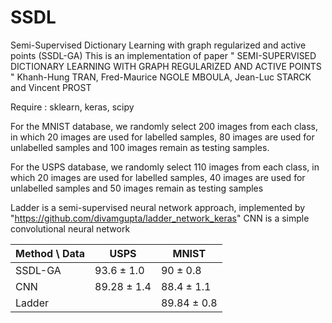 # SSDL
Semi-Supervised Dictionary Learning with graph regularized and active points (SSDL-GA)
This is an implementation of paper " SEMI-SUPERVISED DICTIONARY LEARNING WITH GRAPH REGULARIZED AND ACTIVE POINTS " Khanh-Hung TRAN, Fred-Maurice NGOLE MBOULA, Jean-Luc STARCK and Vincent PROST

Require : sklearn, keras, scipy


For the MNIST database, we randomly select 200 images from each class, in which 20 images are used for labelled samples, 80 images are used for unlabelled samples and 100 images remain as testing samples.

For the USPS database, we randomly select 110 images from each class, in which 20 images are used for labelled samples, 40 images are used for unlabelled samples and 50 images remain as testing samples

Ladder is a semi-supervised neural network approach, implemented by "https://github.com/divamgupta/ladder_network_keras"
CNN is a simple convolutional neural network


| Method \ Data |   USPS       |      MNIST   |
| ------------- | ------------- | -------------|
| SSDL-GA       | 93.6 ± 1.0  |    90 ± 0.8      |
| CNN           | 89.28 ± 1.4  |     88.4 ± 1.1|
| Ladder        |            |    89.84  ± 0.8      |

